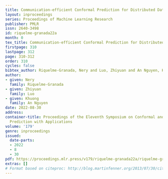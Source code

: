 ```yaml
---
title: Communication-efficient Conformal Prediction for Distributed Datasets
layout: inproceedings
series: Proceedings of Machine Learning Research
publisher: PMLR
issn: 2640-3498
id: riquelme-granada22a
month: 0
tex_title: Communication-efficient Conformal Prediction for Distributed Datasets
firstpage: 310
lastpage: 312
page: 310-312
order: 310
cycles: false
bibtex_author: Riquelme-Granada, Nery and Luo, Zhiyuan and An Nguyen, Khuong
author:
- given: Nery
  family: Riquelme-Granada
- given: Zhiyuan
  family: Luo
- given: Khuong
  family: An Nguyen
date: 2022-08-30
address:
container-title: Proceedings of the Eleventh Symposium on Conformal and Probabilistic
  Prediction with Applications
volume: '179'
genre: inproceedings
issued:
  date-parts:
  - 2022
  - 8
  - 30
pdf: https://proceedings.mlr.press/v179/riquelme-granada22a/riquelme-granada22a.pdf
extras: []
# Format based on citeproc: http://blog.martinfenner.org/2013/07/30/citeproc-yaml-for-bibliographies/
---
```

